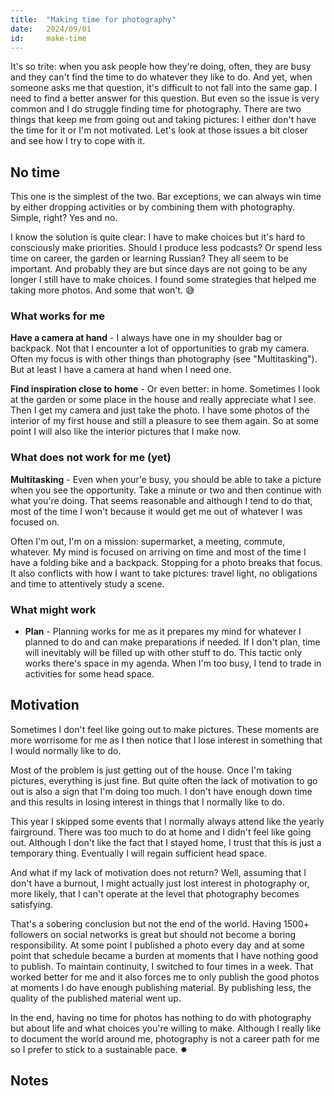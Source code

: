 ```yaml
---
title:  "Making time for photography"
date:   2024/09/01
id:     make-time
---
```


It's so trite: when you ask people how they're doing, often, they are busy and they can't find the time to do whatever they like to do. And yet, when someone asks me that question, it's difficult to not fall into the same gap. I need to find a better answer for this question. But even so the issue is very common and I do struggle finding time for photography. There are two things that keep me from going out and taking pictures: I either don't have the time for it or I'm not motivated. Let's look at those issues a bit closer and see how I try to cope with it.

## No time

This one is the simplest of the two. Bar exceptions, we can always win time by either dropping activities or by combining them with photography. Simple, right? Yes and no.

I know the solution is quite clear: I have to make choices but it's hard to consciously make priorities. Should I produce less podcasts? Or spend less time on career, the garden or learning Russian? They all seem to be important. And probably they are but since days are not going to be any longer I still have to make choices. I found some strategies that helped me taking more photos. And some that won't. 😅

### What works for me

**Have a camera at hand** - I always have one in my shoulder bag or backpack. Not that I encounter a lot of opportunities to grab my camera. Often my focus is with other things than photography (see "Multitasking"). But at least I have a camera at hand when I need one.

**Find inspiration close to home** - Or even better: in home. Sometimes I look at the garden or some place in the house and really appreciate what I see. Then I get my camera and just take the photo. I have some photos of the interior of my first house and still a pleasure to see them again. So at some point I will also like the interior pictures that I make now.

### What does not work for me (yet)

**Multitasking** - Even when your'e busy, you should be able to take a picture when you see the opportunity. Take a minute or two and then continue with what you're doing. That seems reasonable and although I tend to do that, most of the time I won't because it would get me out of whatever I was focused on.

Often I'm out, I'm on a mission: supermarket, a meeting, commute, whatever. My mind is focused on arriving on time and most of the time I have a folding bike and a backpack. Stopping for a photo breaks that focus. It also conflicts with how I want to take pictures: travel light, no obligations and time to attentively study a scene.

### What might work

- **Plan** - Planning works for me as it prepares my mind for whatever I planned to do and can make preparations if needed. If I don't plan, time will inevitably will be filled up with other stuff to do. This tactic only works there's space in my agenda. When I'm too busy, I tend to trade in activities for some head space.

## Motivation

Sometimes I don't feel like going out to make pictures. These moments are more worrisome for me as I then notice that I lose interest in something that I would normally like to do.

Most of the problem is just getting out of the house. Once I'm taking pictures, everything is just fine. But quite often the lack of motivation to go out is also a sign that I'm doing too much. I don't have enough down time and this results in losing interest in things that I normally like to do.

This year I skipped some events that I normally always attend like the yearly fairground. There was too much to do at home and I didn't feel like going out. Although I don't like the fact that I stayed home, I trust that this is just a temporary thing. Eventually I will regain sufficient head space.

And what if my lack of motivation does not return? Well, assuming that I don't have a burnout, I might actually just lost interest in photography or, more likely, that I can't operate at the level that photography becomes satisfying.

That's a sobering conclusion but not the end of the world. Having 1500+ followers on social networks is great but should not become a boring responsibility. At some point I published a photo every day and at some point that schedule became a burden at moments that I have nothing good to publish. To maintain continuity, I switched to four times in a week. That worked better for me and it also forces me to only publish the good photos at moments I do have enough publishing material. By publishing less, the quality of the published material went up.

In the end, having no time for photos has nothing to do with photography but about life and what choices you're willing to make. Although I really like to document the world around me, photography is not a career path for me so I prefer to stick to a sustainable pace. ✸

## Notes